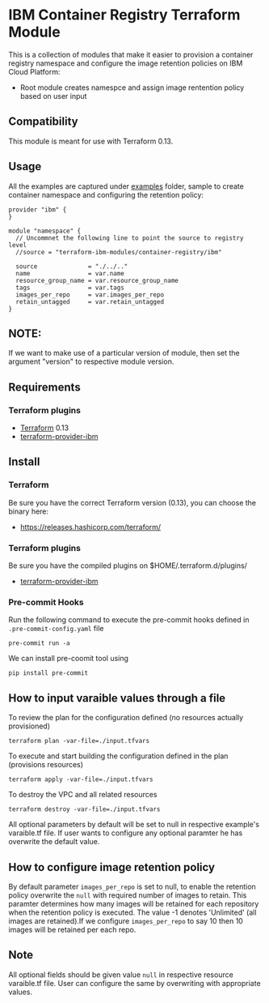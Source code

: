 # IBM Container Registry Terraform Module

This is a collection of modules that make it easier to provision a container registry namespace and configure the image retention policies on IBM Cloud Platform:

* Root module creates namespce and assign image rentention policy based on user input

## Compatibility

This module is meant for use with Terraform 0.13.

## Usage

All the examples are captured under [examples](./examples/) folder, sample to create container namespace and configuring the retention policy:

```
provider "ibm" {
}

module "namespace" {
  // Uncommnet the following line to point the source to registry level
  //source = "terraform-ibm-modules/container-registry/ibm"

  source              = "./../.."
  name                = var.name
  resource_group_name = var.resource_group_name
  tags                = var.tags
  images_per_repo     = var.images_per_repo
  retain_untagged     = var.retain_untagged
}
```
## NOTE:

If we want to make use of a particular version of module, then set the argument "version" to respective module version.

## Requirements

### Terraform plugins

- [Terraform](https://www.terraform.io/downloads.html) 0.13
- [terraform-provider-ibm](https://github.com/IBM-Cloud/terraform-provider-ibm)

## Install

### Terraform

Be sure you have the correct Terraform version (0.13), you can choose the binary here:
- https://releases.hashicorp.com/terraform/

### Terraform plugins

Be sure you have the compiled plugins on $HOME/.terraform.d/plugins/

- [terraform-provider-ibm](https://github.com/IBM-Cloud/terraform-provider-ibm)

### Pre-commit Hooks

Run the following command to execute the pre-commit hooks defined in `.pre-commit-config.yaml` file

  `pre-commit run -a`

We can install pre-coomit tool using

  `pip install pre-commit`

## How to input varaible values through a file

To review the plan for the configuration defined (no resources actually provisioned)

`terraform plan -var-file=./input.tfvars`

To execute and start building the configuration defined in the plan (provisions resources)

`terraform apply -var-file=./input.tfvars`

To destroy the VPC and all related resources

`terraform destroy -var-file=./input.tfvars`

All optional parameters by default will be set to null in respective example's varaible.tf file. If user wants to configure any optional paramter he has overwrite the default value.

## How to configure image retention policy

By default parameter `images_per_repo` is set to null, to enable the retention policy overwrite the `null` with required number of images to retain. This paramter determines how many images will be retained for each repository when the retention policy is executed. The value -1 denotes 'Unlimited' (all images are retained).If we configure `images_per_repo` to say 10 then 10 images will be retained per each repo.

## Note

All optional fields should be given value `null` in respective resource varaible.tf file. User can configure the same by overwriting with appropriate values.
